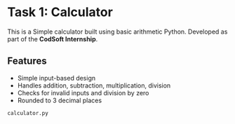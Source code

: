 # Task 1: Calculator

This is a Simple calculator built using basic arithmetic Python. Developed as part of the **CodSoft Internship**.

## Features
- Simple input-based design
- Handles addition, subtraction, multiplication, division
- Checks for invalid inputs and division by zero
- Rounded to 3 decimal places
```bash
calculator.py
